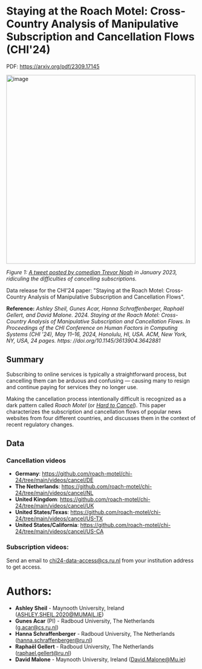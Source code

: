 # Staying at the Roach Motel: Cross-Country Analysis of Manipulative Subscription and Cancellation Flows (CHI'24)
PDF: https://arxiv.org/pdf/2309.17145

<img src="https://github.com/roach-motel/chi-24/assets/5788790/b6807b4f-9ddd-44e3-9dd8-4112c8ce2119" alt="image" width="500" />

*Figure 1: [A tweet posted by comedian Trevor Noah](https://web.archive.org/web/20230717145148/https://twitter.com/Trevornoah/status/1616164835992944647?lang=en
) in January 2023, ridiculing the difficulties of cancelling subscriptions.*

Data release for the CHI'24 paper: "Staying at the Roach Motel: Cross-Country Analysis of Manipulative Subscription and Cancellation Flows". 

**Reference:** _Ashley Sheil, Gunes Acar, Hanna Schraffenberger, Raphaël Gellert, and David
Malone. 2024. Staying at the Roach Motel: Cross-Country Analysis of
Manipulative Subscription and Cancellation Flows. In Proceedings of the
CHI Conference on Human Factors in Computing Systems (CHI ’24), May
11–16, 2024, Honolulu, HI, USA. ACM, New York, NY, USA, 24 pages. https:
//doi.org/10.1145/3613904.3642881_


## Summary


Subscribing to online services is typically a straightforward process, but cancelling them can be arduous and confusing — causing
many to resign and continue paying for services they no longer use.

Making the cancellation process intentionally difficult is recognized as a dark pattern called _Roach Motel_ (or [_Hard to Cancel_](https://www.deceptive.design/types/hard-to-cancel)). This paper characterizes the
subscription and cancellation flows of popular news websites from four different countries, and discusses them in the context of recent
regulatory changes.

## Data

### Cancellation videos

- **Germany**: https://github.com/roach-motel/chi-24/tree/main/videos/cancel/DE
- **The Netherlands**: https://github.com/roach-motel/chi-24/tree/main/videos/cancel/NL
- **United Kingdom**: https://github.com/roach-motel/chi-24/tree/main/videos/cancel/UK
- **United States/Texas**: https://github.com/roach-motel/chi-24/tree/main/videos/cancel/US-TX
- **United States/California**: https://github.com/roach-motel/chi-24/tree/main/videos/cancel/US-CA

### Subscription videos:
Send an email to chi24-data-access@cs.ru.nl from your institution address to get access. 

# Authors:
- **Ashley Sheil** - Maynooth University, Ireland (ASHLEY.SHEIL.2020@MUMAIL.IE)
- **Gunes Acar** (PI) - Radboud University, The Netherlands (g.acar@cs.ru.nl)
- **Hanna Schraffenberger** - Radboud University, The Netherlands (hanna.schraffenberger@ru.nl)
- **Raphaël Gellert** - Radboud University, The Netherlands (raphael.gellert@ru.nl)
- **David Malone** - Maynooth University, Ireland (David.Malone@Mu.ie)
